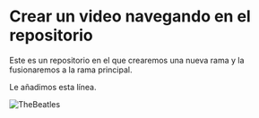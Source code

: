 # Crear un video navegando en el repositorio


Este es un repositorio en el que crearemos una nueva rama y la fusionaremos a la rama principal.


Le añadimos esta línea.










![TheBeatles](https://upload.wikimedia.org/wikipedia/en/thumb/4/42/Beatles_-_Abbey_Road.jpg/250px-Beatles_-_Abbey_Road.jpg)

